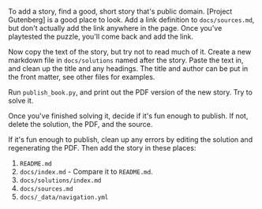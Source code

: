To add a story, find a good, short story that's public domain.
[Project Gutenberg] is a good place to look. Add a link definition to
`docs/sources.md`, but don't actually add the link anywhere in the page. Once
you've playtested the puzzle, you'll come back and add the link.

Now copy the text of the story, but try not to read much of it. Create a new
markdown file in `docs/solutions` named after the story. Paste the text in, and
clean up the title and any headings. The title and author can be put in the
front matter, see other files for examples.

Run `publish_book.py`, and print out the PDF version of the new story. Try to
solve it.

Once you've finished solving it, decide if it's fun enough to publish. If not,
delete the solution, the PDF, and the source.

If it's fun enough to publish, clean up any errors by editing the solution and
regenerating the PDF. Then add the story in these places:
1. `README.md`
2. `docs/index.md` - Compare it to `README.md`.
3. `docs/solutions/index.md`
4. `docs/sources.md`
5. `docs/_data/navigation.yml`
